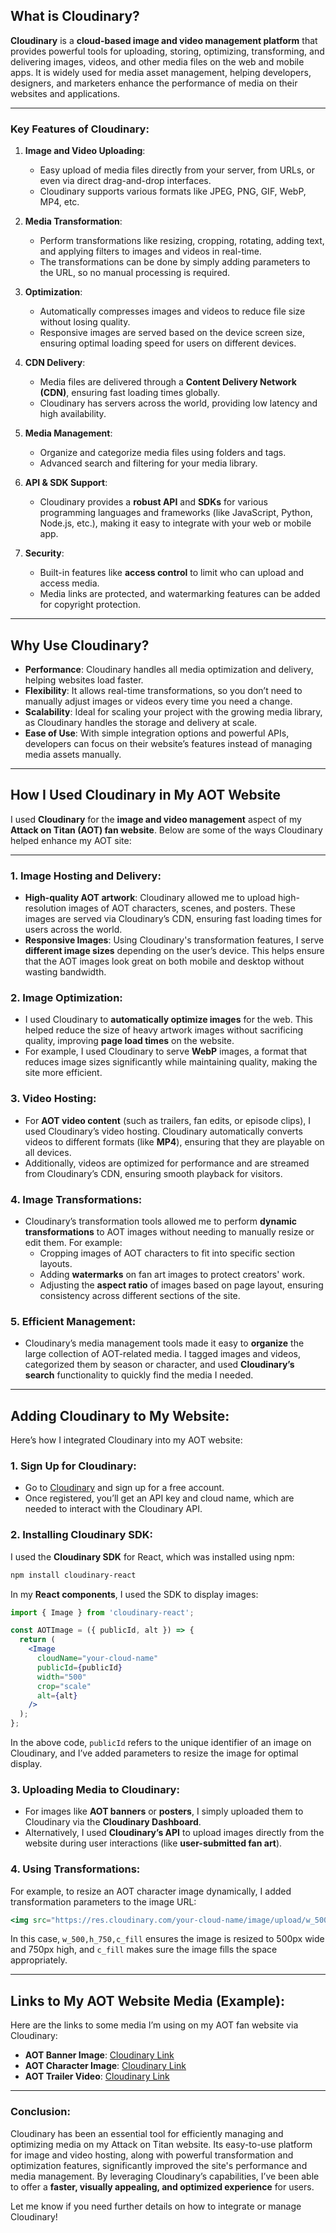 
## **What is Cloudinary?**

**Cloudinary** is a **cloud-based image and video management platform** that provides powerful tools for uploading, storing, optimizing, transforming, and delivering images, videos, and other media files on the web and mobile apps. It is widely used for media asset management, helping developers, designers, and marketers enhance the performance of media on their websites and applications.

---

### **Key Features of Cloudinary**:
1. **Image and Video Uploading**:
   - Easy upload of media files directly from your server, from URLs, or even via direct drag-and-drop interfaces.
   - Cloudinary supports various formats like JPEG, PNG, GIF, WebP, MP4, etc.

2. **Media Transformation**:
   - Perform transformations like resizing, cropping, rotating, adding text, and applying filters to images and videos in real-time.
   - The transformations can be done by simply adding parameters to the URL, so no manual processing is required.

3. **Optimization**:
   - Automatically compresses images and videos to reduce file size without losing quality.
   - Responsive images are served based on the device screen size, ensuring optimal loading speed for users on different devices.

4. **CDN Delivery**:
   - Media files are delivered through a **Content Delivery Network (CDN)**, ensuring fast loading times globally.
   - Cloudinary has servers across the world, providing low latency and high availability.

5. **Media Management**:
   - Organize and categorize media files using folders and tags.
   - Advanced search and filtering for your media library.

6. **API & SDK Support**:
   - Cloudinary provides a **robust API** and **SDKs** for various programming languages and frameworks (like JavaScript, Python, Node.js, etc.), making it easy to integrate with your web or mobile app.

7. **Security**:
   - Built-in features like **access control** to limit who can upload and access media.
   - Media links are protected, and watermarking features can be added for copyright protection.

---

## **Why Use Cloudinary?**
- **Performance**: Cloudinary handles all media optimization and delivery, helping websites load faster.
- **Flexibility**: It allows real-time transformations, so you don’t need to manually adjust images or videos every time you need a change.
- **Scalability**: Ideal for scaling your project with the growing media library, as Cloudinary handles the storage and delivery at scale.
- **Ease of Use**: With simple integration options and powerful APIs, developers can focus on their website’s features instead of managing media assets manually.

---

## **How I Used Cloudinary in My AOT Website**

I used **Cloudinary** for the **image and video management** aspect of my **Attack on Titan (AOT) fan website**. Below are some of the ways Cloudinary helped enhance my AOT site:

---

### 1. **Image Hosting and Delivery**:
- **High-quality AOT artwork**: Cloudinary allowed me to upload high-resolution images of AOT characters, scenes, and posters. These images are served via Cloudinary’s CDN, ensuring fast loading times for users across the world.
- **Responsive Images**: Using Cloudinary's transformation features, I serve **different image sizes** depending on the user’s device. This helps ensure that the AOT images look great on both mobile and desktop without wasting bandwidth.

### 2. **Image Optimization**:
- I used Cloudinary to **automatically optimize images** for the web. This helped reduce the size of heavy artwork images without sacrificing quality, improving **page load times** on the website.
- For example, I used Cloudinary to serve **WebP** images, a format that reduces image sizes significantly while maintaining quality, making the site more efficient.

### 3. **Video Hosting**:
- For **AOT video content** (such as trailers, fan edits, or episode clips), I used Cloudinary’s video hosting. Cloudinary automatically converts videos to different formats (like **MP4**), ensuring that they are playable on all devices.
- Additionally, videos are optimized for performance and are streamed from Cloudinary’s CDN, ensuring smooth playback for visitors.

### 4. **Image Transformations**:
- Cloudinary’s transformation tools allowed me to perform **dynamic transformations** to AOT images without needing to manually resize or edit them. For example:
   - Cropping images of AOT characters to fit into specific section layouts.
   - Adding **watermarks** on fan art images to protect creators' work.
   - Adjusting the **aspect ratio** of images based on page layout, ensuring consistency across different sections of the site.

### 5. **Efficient Management**:
- Cloudinary’s media management tools made it easy to **organize** the large collection of AOT-related media. I tagged images and videos, categorized them by season or character, and used **Cloudinary’s search** functionality to quickly find the media I needed.

---

## **Adding Cloudinary to My Website**:

Here’s how I integrated Cloudinary into my AOT website:

### 1. **Sign Up for Cloudinary**:
   - Go to [Cloudinary](https://cloudinary.com/) and sign up for a free account.
   - Once registered, you’ll get an API key and cloud name, which are needed to interact with the Cloudinary API.

### 2. **Installing Cloudinary SDK**:
   I used the **Cloudinary SDK** for React, which was installed using npm:

   ```bash
   npm install cloudinary-react
   ```

   In my **React components**, I used the SDK to display images:

   ```jsx
   import { Image } from 'cloudinary-react';

   const AOTImage = ({ publicId, alt }) => {
     return (
       <Image
         cloudName="your-cloud-name"
         publicId={publicId}
         width="500"
         crop="scale"
         alt={alt}
       />
     );
   };
   ```

   In the above code, `publicId` refers to the unique identifier of an image on Cloudinary, and I’ve added parameters to resize the image for optimal display.

### 3. **Uploading Media to Cloudinary**:
   - For images like **AOT banners** or **posters**, I simply uploaded them to Cloudinary via the **Cloudinary Dashboard**.
   - Alternatively, I used **Cloudinary’s API** to upload images directly from the website during user interactions (like **user-submitted fan art**).

### 4. **Using Transformations**:
   For example, to resize an AOT character image dynamically, I added transformation parameters to the image URL:

   ```jsx
   <img src="https://res.cloudinary.com/your-cloud-name/image/upload/w_500,h_750,c_fill/character_image.jpg" alt="AOT Character" />
   ```

   In this case, `w_500,h_750,c_fill` ensures the image is resized to 500px wide and 750px high, and `c_fill` makes sure the image fills the space appropriately.

---

## **Links to My AOT Website Media (Example)**:

Here are the links to some media I’m using on my AOT fan website via Cloudinary:

- **AOT Banner Image**: [Cloudinary Link](https://res.cloudinary.com/your-cloud-name/image/upload/v1616161616/aot-banner.jpg)
- **AOT Character Image**: [Cloudinary Link](https://res.cloudinary.com/your-cloud-name/image/upload/v1616161616/aot-character.jpg)
- **AOT Trailer Video**: [Cloudinary Link](https://res.cloudinary.com/your-cloud-name/video/upload/v1616161616/aot-trailer.mp4)

---

### **Conclusion**:
Cloudinary has been an essential tool for efficiently managing and optimizing media on my Attack on Titan website. Its easy-to-use platform for image and video hosting, along with powerful transformation and optimization features, significantly improved the site's performance and media management. By leveraging Cloudinary’s capabilities, I’ve been able to offer a **faster, visually appealing, and optimized experience** for users.

Let me know if you need further details on how to integrate or manage Cloudinary!
